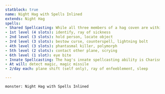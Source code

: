 ```yaml
---
statblock: true
name: Night Hag with Spells Inlined
extends: Night Hag
spells:
- Shared Spellcasting: While all three members of a hag coven are within 30 feet of one another, they can each cast the following spells from the wizard's spell list but must share the spell slots among themselves. For casting these spells, each hag is a 12th-level spellcaster that uses Intelligence as her spellcasting ability. The spell save DC is 12+the hag's Intelligence modifier, and the spell attack bonus is 4+the hag's Intelligence modifier.
- 1st level (4 slots): identify, ray of sickness
- 2nd level (3 slots): hold person, locate object
- 3rd level (3 slots): bestow curse, counterspell, lightning bolt
- 4th level (3 slots): phantasmal killer, polymorph
- 5th level (2 slots): contact other plane, scrying
- 6th level (1 slot): eye bite
- Innate Spellcasting: The hag's innate spellcasting ability is Charisma (spell save DC 14, +6 to hit with spell attacks). She can innately cast the following spells, requiring no material components:
- At will: detect magic, magic missile
- 2/day each: plane shift (self only), ray of enfeeblement, sleep

---
```


```statblock
monster: Night Hag with Spells Inlined
```

```dataviewjs
```